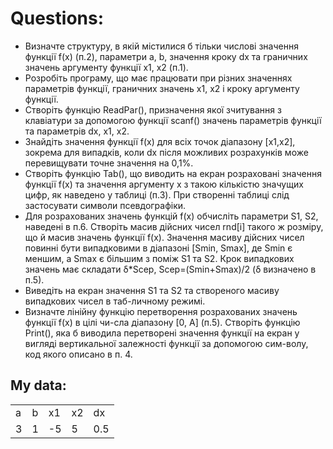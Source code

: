 <h1>Questions:</h1>
<ul>
<li>Визначте структуру, в якій містилися б тільки числові значення функції f(x) (п.2), параметри a, b, значення кроку dx та граничних значень аргументу функції x1, x2 (п.1).</li>
<li>Розробіть програму, що має працювати при різних значеннях параметрів функції, граничних значень x1, x2 і кроку аргументу функції.</li>
<li>Створіть функцію ReadPar(), призначення якої зчитування з клавіатури за допомогою функції scanf() значень параметрів функції та параметрів dx,  x1, x2.</li>
<li>Знайдіть значення функції f(x) для всіх точок діапазону [x1,x2], зокрема для випадків, коли dx після можливих розрахунків може перевищувати точне значення на 0,1%.</li>
<li>Створіть функцію Tab(), що виводить на екран розраховані значення функції f(x) та значення аргументу x з такою кількістю значущих цифр, як наведено у таблиці (п.3). При створенні таблиці слід застосувати символи псевдографіки.</li>
<li>Для розрахованих значень функцій f(x) обчисліть параметри S1, S2, наведені в п.6. Створіть масив дійсних чисел rnd[i] такого ж розміру, що й масив значень функції f(x). Значення масиву дійсних чисел повинні бути випадковими в діапазоні [Smin, Smax], де Smin є меншим, а Smax є більшим з поміж S1 та S2. Крок випадкових значень має складати δ*Sсер, Sсер=(Smin+Smax)/2 (δ визначено в п.5). </li>
<li>Виведіть на екран значення S1 та S2  та створеного масиву випадкових чисел в таб-личному режимі. </li>
<li>Визначте лінійну функцію перетворення розрахованих значень функції f(x) в цілі чи-сла діапазону [0, A] (п.5). Створіть функцію Print(), яка б виводила перетворені значення  функції на екран у вигляді вертикальної залежності функції   за допомогою сим-волу, код якого описано в п. 4.</li>
</ul>
<h2>My data:</h2>
<table> 
  <tr>
    <td>a</td>
    <td>b</td>
    <td>x1</td>
    <td>x2</td>
    <td>dx</td>
  </tr>
  <tr>
    <td>3</td>
    <td>1</td>
    <td>-5</td>
    <td>5</td>
    <td>0.5</td>
  </tr>
</table>
